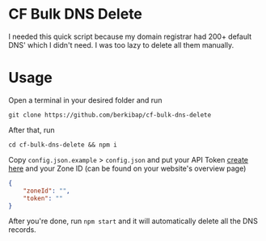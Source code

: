 # CF Bulk DNS Delete

I needed this quick script because my domain registrar had 200+ default DNS' which I didn't need. I was too lazy to delete all them manually.

# Usage

Open a terminal in your desired folder and run
```console
git clone https://github.com/berkibap/cf-bulk-dns-delete
```
After that, run 
```console
cd cf-bulk-dns-delete && npm i
```
Copy `config.json.example` > `config.json` and put your API Token [create here](https://dash.cloudflare.com/profile/api-tokens) and your Zone ID (can be found on your website's overview page)
```json
{
    "zoneId": "",
    "token": ""
}
```

After you're done, run `npm start` and it will automatically delete all the DNS records.